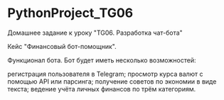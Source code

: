 # PythonProject_TG06
Домашнее задание к уроку "TG06. Разработка чат-бота"

Кейс "Финансовый бот-помощник".

Функционал бота. 
Бот будет иметь несколько возможностей:

регистрация пользователя в Telegram;
просмотр курса валют с помощью API или парсинга;
получение советов по экономии в виде текста;
ведение учёта личных финансов по трём категориям.
